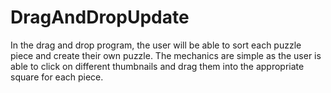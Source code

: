 # DragAndDropUpdate

In the drag and drop program, the user will be able to sort each puzzle piece and create their own puzzle. The mechanics are simple as the user is able to click on different thumbnails and drag them into the appropriate square for each piece.

